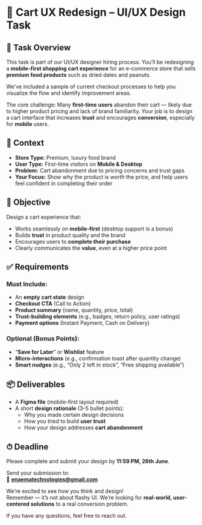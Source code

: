 # 🛒 Cart UX Redesign – UI/UX Design Task

## 📌 Task Overview

This task is part of our UI/UX designer hiring process. You’ll be redesigning a **mobile-first shopping cart experience** for an e-commerce store that sells **premium food products** such as dried dates and peanuts.

We've included a sample of current checkout processes to help you visualize the flow and identify improvement areas.

The core challenge: Many **first-time users** abandon their cart — likely due to higher product pricing and lack of brand familiarity. Your job is to design a cart interface that increases **trust** and encourages **conversion**, especially for **mobile** users.

## 🧠 Context

- **Store Type:** Premium, luxury food brand
- **User Type:** First-time visitors on **Mobile & Desktop**
- **Problem:** Cart abandonment due to pricing concerns and trust gaps
- **Your Focus:** Show why the product is _worth_ the price, and help users feel confident in completing their order

## 🎯 Objective

Design a cart experience that:

- Works seamlessly on **mobile-first** (desktop support is a bonus)
- Builds **trust** in product quality and the brand
- Encourages users to **complete their purchase**
- Clearly communicates the **value**, even at a higher price point

## ✅ Requirements

### Must Include:

- An **empty cart state** design
- **Checkout CTA** (Call to Action)
- **Product summary** (name, quantity, price, total)
- **Trust-building elements** (e.g., badges, return policy, user ratings)
- **Payment options** (Instant Payment, Cash on Delivery)

### Optional (Bonus Points):

- “**Save for Later**” or **Wishlist** feature
- **Micro-interactions** (e.g., confirmation toast after quantity change)
- **Smart nudges** (e.g., “Only 2 left in stock”, “Free shipping available”)

## 📦 Deliverables

- A **Figma file** (mobile-first layout required)
- A short **design rationale** (3–5 bullet points):
  - Why you made certain design decisions
  - How you tried to build **user trust**
  - How your design addresses **cart abandonment**

## ⏱ Deadline

Please complete and submit your design by **11:59 PM, 26th June**.

Send your submission to:  
📧 **enaematechnologies@gmail.com**

We’re excited to see how you think and design!  
Remember — it’s not about flashy UI. We’re looking for **real-world, user-centered solutions** to a real conversion problem.

If you have any questions, feel free to reach out.
